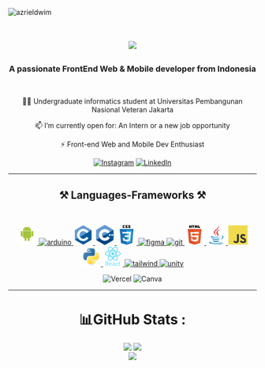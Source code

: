<p align="left"> <img src="https://komarev.com/ghpvc/?username=azrieldwim&label=Profile%20views&color=0e75b6&style=flat" alt="azrieldwim" /> </p>

<h1 align="center">
    <img src="https://readme-typing-svg.herokuapp.com/?font=Righteous&size=35&center=true&vCenter=true&width=500&height=70&duration=4000&lines=Hi+Everyone!👋;+I'm+Azriel+Dwi+Mahendra!;" />
</h1>

<h3 align="center">A passionate FrontEnd Web & Mobile developer from Indonesia</h3>

<br/>

<div align="center">

👨‍💻 Undergraduate informatics student at Universitas Pembangunan Nasional Veteran Jakarta

📫 I’m currently open for: An Intern or a new job opportunity

⚡ Front-end Web and Mobile Dev Enthusiast

</div>

<div align="center">

[![Instagram](https://img.shields.io/badge/Instagram-%23E4405F.svg?logo=Instagram&logoColor=white)](https://instagram.com/azrieldwim) [![LinkedIn](https://img.shields.io/badge/LinkedIn-%230077B5.svg?logo=linkedin&logoColor=white)](https://linkedin.com/in/azrieldwim) 

 <hr/>

<h2 align="center">⚒️ Languages-Frameworks ⚒️</h2>
<br/>
<p> <a href="https://developer.android.com" target="_blank" rel="noreferrer"> <img src="https://raw.githubusercontent.com/devicons/devicon/master/icons/android/android-original-wordmark.svg" alt="android" width="40" height="40"/> </a> <a href="https://www.arduino.cc/" target="_blank" rel="noreferrer"> <img src="https://cdn.worldvectorlogo.com/logos/arduino-1.svg" alt="arduino" width="40" height="40"/> </a> <a href="https://www.cprogramming.com/" target="_blank" rel="noreferrer"> <img src="https://raw.githubusercontent.com/devicons/devicon/master/icons/c/c-original.svg" alt="c" width="40" height="40"/> </a> <a href="https://www.w3schools.com/cpp/" target="_blank" rel="noreferrer"> <img src="https://raw.githubusercontent.com/devicons/devicon/master/icons/cplusplus/cplusplus-original.svg" alt="cplusplus" width="40" height="40"/> </a> <a href="https://www.w3schools.com/css/" target="_blank" rel="noreferrer"> <img src="https://raw.githubusercontent.com/devicons/devicon/master/icons/css3/css3-original-wordmark.svg" alt="css3" width="40" height="40"/> </a> <a href="https://www.figma.com/" target="_blank" rel="noreferrer"> <img src="https://www.vectorlogo.zone/logos/figma/figma-icon.svg" alt="figma" width="40" height="40"/> </a> <a href="https://git-scm.com/" target="_blank" rel="noreferrer"> <img src="https://www.vectorlogo.zone/logos/git-scm/git-scm-icon.svg" alt="git" width="40" height="40"/> </a> <a href="https://www.w3.org/html/" target="_blank" rel="noreferrer"> <img src="https://raw.githubusercontent.com/devicons/devicon/master/icons/html5/html5-original-wordmark.svg" alt="html5" width="40" height="40"/> </a> <a href="https://www.java.com" target="_blank" rel="noreferrer"> <img src="https://raw.githubusercontent.com/devicons/devicon/master/icons/java/java-original.svg" alt="java" width="40" height="40"/> </a> <a href="https://developer.mozilla.org/en-US/docs/Web/JavaScript" target="_blank" rel="noreferrer"> <img src="https://raw.githubusercontent.com/devicons/devicon/master/icons/javascript/javascript-original.svg" alt="javascript" width="40" height="40"/> </a> <a href="https://www.python.org" target="_blank" rel="noreferrer"> <img src="https://raw.githubusercontent.com/devicons/devicon/master/icons/python/python-original.svg" alt="python" width="40" height="40"/> </a> <a href="https://reactjs.org/" target="_blank" rel="noreferrer"> <img src="https://raw.githubusercontent.com/devicons/devicon/master/icons/react/react-original-wordmark.svg" alt="react" width="40" height="40"/> </a> <a href="https://tailwindcss.com/" target="_blank" rel="noreferrer"> <img src="https://www.vectorlogo.zone/logos/tailwindcss/tailwindcss-icon.svg" alt="tailwind" width="40" height="40"/> </a> <a href="https://unity.com/" target="_blank" rel="noreferrer"> <img src="https://www.vectorlogo.zone/logos/unity3d/unity3d-icon.svg" alt="unity" width="40" height="40"/> </a> </p>

![Vercel](https://img.shields.io/badge/vercel-%23000000.svg?style=flat&logo=vercel&logoColor=white) ![Canva](https://img.shields.io/badge/Canva-%2300C4CC.svg?style=flat&logo=Canva&logoColor=white)

 <hr/>

# 📊GitHub Stats :
![](https://github-readme-stats.vercel.app/api?username=azrieldwim&theme=radical&hide_border=false&include_all_commits=true&count_private=true)
![](https://github-readme-streak-stats.herokuapp.com/?user=azrieldwim&theme=radical&hide_border=false)<br/>
![](https://github-readme-stats.vercel.app/api/top-langs/?username=azrieldwim&theme=radical&hide_border=false&include_all_commits=true&count_private=true&layout=compact)

</div>

